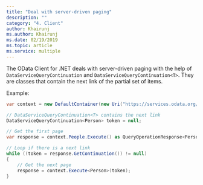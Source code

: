 ```yaml
---
title: "Deal with server-driven paging"
description: ""
category: "4. Client"
author: Khairunj
ms.author: Khairunj
ms.date: 02/19/2019
ms.topic: article
ms.service: multiple
---
```


The OData Client for .NET deals with server-driven paging with the help of `DataServiceQueryContinuation` and `DataServiceQueryContinuation<T>`. They are classes that contain the next link of the partial set of items.

Example:

``` csharp
var context = new DefaultContainer(new Uri("https://services.odata.org/v4/TripPinServiceRW/"));

// DataServiceQueryContinuation<T> contains the next link
DataServiceQueryContinuation<Person> token = null;

// Get the first page
var response = context.People.Execute() as QueryOperationResponse<Person>;

// Loop if there is a next link
while ((token = response.GetContinuation()) != null)
{
    // Get the next page
    response = context.Execute<Person>(token);
}
```
